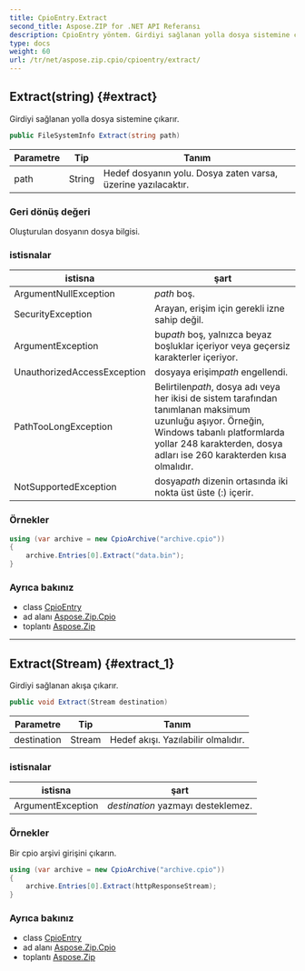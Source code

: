```yaml
---
title: CpioEntry.Extract
second_title: Aspose.ZIP for .NET API Referansı
description: CpioEntry yöntem. Girdiyi sağlanan yolla dosya sistemine çıkarır.
type: docs
weight: 60
url: /tr/net/aspose.zip.cpio/cpioentry/extract/
---
```

## Extract(string) {#extract}

Girdiyi sağlanan yolla dosya sistemine çıkarır.

```csharp
public FileSystemInfo Extract(string path)
```

| Parametre | Tip | Tanım |
| --- | --- | --- |
| path | String | Hedef dosyanın yolu. Dosya zaten varsa, üzerine yazılacaktır. |

### Geri dönüş değeri

Oluşturulan dosyanın dosya bilgisi.

### istisnalar

| istisna | şart |
| --- | --- |
| ArgumentNullException | *path* boş. |
| SecurityException | Arayan, erişim için gerekli izne sahip değil. |
| ArgumentException | bu*path* boş, yalnızca beyaz boşluklar içeriyor veya geçersiz karakterler içeriyor. |
| UnauthorizedAccessException | dosyaya erişim*path* engellendi. |
| PathTooLongException | Belirtilen*path*, dosya adı veya her ikisi de sistem tarafından tanımlanan maksimum uzunluğu aşıyor. Örneğin, Windows tabanlı platformlarda yollar 248 karakterden, dosya adları ise 260 karakterden kısa olmalıdır. |
| NotSupportedException | dosya*path* dizenin ortasında iki nokta üst üste (:) içerir. |

### Örnekler

```csharp
using (var archive = new CpioArchive("archive.cpio"))
{
    archive.Entries[0].Extract("data.bin");
}
```

### Ayrıca bakınız

* class [CpioEntry](../)
* ad alanı [Aspose.Zip.Cpio](../../cpioentry/)
* toplantı [Aspose.Zip](../../../)

---

## Extract(Stream) {#extract_1}

Girdiyi sağlanan akışa çıkarır.

```csharp
public void Extract(Stream destination)
```

| Parametre | Tip | Tanım |
| --- | --- | --- |
| destination | Stream | Hedef akışı. Yazılabilir olmalıdır. |

### istisnalar

| istisna | şart |
| --- | --- |
| ArgumentException | *destination* yazmayı desteklemez. |

### Örnekler

Bir cpio arşivi girişini çıkarın.

```csharp
using (var archive = new CpioArchive("archive.cpio"))
{
    archive.Entries[0].Extract(httpResponseStream);
}
```

### Ayrıca bakınız

* class [CpioEntry](../)
* ad alanı [Aspose.Zip.Cpio](../../cpioentry/)
* toplantı [Aspose.Zip](../../../)


